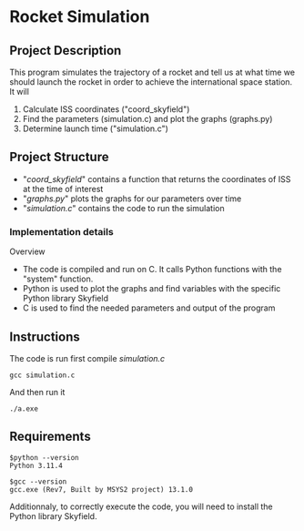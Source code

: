 # Rocket Simulation

## Project Description

This program simulates the trajectory of a rocket and tell us at what time we should launch the rocket in order to achieve the international space station.
It will
1. Calculate ISS coordinates ("coord_skyfield")
2. Find the parameters (simulation.c) and plot the graphs (graphs.py)
3. Determine launch time ("simulation.c")


## Project Structure
- "*coord_skyfield*" contains a function that returns the coordinates of ISS at the time of interest
- "*graphs.py*" plots the graphs for our parameters over time
- "*simulation.c*" contains the code to run the simulation

### Implementation details

Overview
- The code is compiled and run on C. It calls Python functions with the "system" function.
- Python is used to plot the graphs and find variables with the specific Python library Skyfield
- C is used to find the needed parameters and output of the program


## Instructions
The code is run first compile *simulation.c*
```{bash}
gcc simulation.c
```
And then run it

```{bash}
./a.exe
```



## Requirements
```{bash}
$python --version
Python 3.11.4

$gcc --version
gcc.exe (Rev7, Built by MSYS2 project) 13.1.0
```

Additionnaly, to correctly execute the code, you will need to install the Python library Skyfield.


